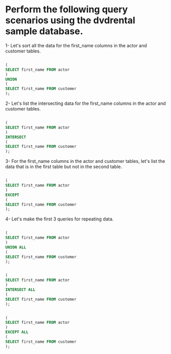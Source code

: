# Perform the following query scenarios using the dvdrental sample database.


1- Let's sort all the data for the first_name columns in the actor and customer tables.

```Sql

(
SELECT first_name FROM actor
)
UNION
(
SELECT first_name FROM customer
);

```

2- Let's list the intersecting data for the first_name columns in the actor and customer tables.

```Sql

(
SELECT first_name FROM actor
)
INTERSECT
(
SELECT first_name FROM customer
);

```

3- For the first_name columns in the actor and customer tables, let's list the data that is in the first table but not in the second table.

```Sql

(
SELECT first_name FROM actor
)
EXCEPT
(
SELECT first_name FROM customer
);

```

4- Let's make the first 3 queries for repeating data.

```Sql

(
SELECT first_name FROM actor
)
UNION ALL
(
SELECT first_name FROM customer
);

```

```Sql

(
SELECT first_name FROM actor
)
INTERSECT ALL
(
SELECT first_name FROM customer
);

```

```Sql

(
SELECT first_name FROM actor
)
EXCEPT ALL
(
SELECT first_name FROM customer
);

```
